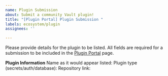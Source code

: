 ```yaml
---
name: Plugin Submission
about: Submit a community Vault plugin!
title: "[Plugin Portal] Plugin Submission "
labels: ecosystem/plugin
assignees: ''

---
```


Please provide details for the plugin to be listed. All fields are required for a submission to be included in the [Plugin Portal](https://www.vaultproject.io/api-docs/plugin-portal) page.

**Plugin Information**
Name as it would appear listed:
Plugin type (secrets/auth/database):
Repository link:
